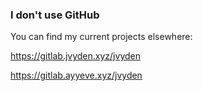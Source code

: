 ### I don't use GitHub

You can find my current projects elsewhere:

https://gitlab.jvyden.xyz/jvyden

https://gitlab.ayyeve.xyz/jvyden
